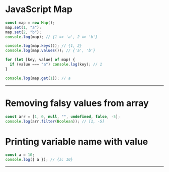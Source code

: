 # JavaScript Map

```javascript
const map = new Map();
map.set(1, "a");
map.set(2, "b");
console.log(map); // {1 => 'a', 2 => 'b'}

console.log(map.keys()); // {1, 2}
console.log(map.values()); // {'a', 'b'}

for (let [key, value] of map) {
  if (value === "a") console.log(key); // 1
}

console.log(map.get(1)); // a
```

---

# Removing falsy values from array

```javascript
const arr = [1, 0, null, "", undefined, false, -5];
console.log(arr.filter(Boolean)); // [1, -5]
```

# Printing variable name with value

```javascript
const a = 10;
console.log({ a }); // {a: 10}
```

---
